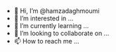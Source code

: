 - 👋 Hi, I’m @hamzadaghmoumi
- 👀 I’m interested in ...
- 🌱 I’m currently learning ...
- 💞️ I’m looking to collaborate on ...
- 📫 How to reach me ...

<!---
hamzadaghmoumi/hamzadaghmoumi is a ✨ special ✨ repository because its `README.md` (this file) appears on your GitHub profile.
You can click the Preview link to take a look at your changes.
--->
